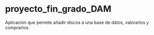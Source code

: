 # proyecto_fin_grado_DAM
Aplicación que permite añadir discos a una base de datos, valorarlos y comprarlos.
